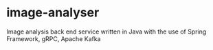 # image-analyser
Image analysis back end service written in Java with the use of Spring Framework, gRPC, Apache Kafka
